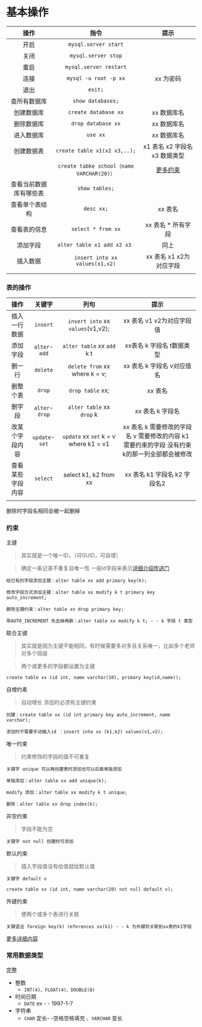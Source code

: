 # 基本操作

| 操作                   | 指令                                      | 提示                          |
| :-:                    | :-:                                       | :-:                           |
| 开启                   | `mysql.server start`                      |                               |
| 关闭                   | `mysql.server stop`                       |                               |
| 重启                   | `mysql.server restart`                    |                               |
| 连接                   | `mysql -u root -p xx`                     | xx 为密码                     |
| 退出                   | `exit;`                                   |                               |
| 查所有数据库           | `show databases;`                         |                               |
| 创建数据库             | `create database xx`                      | xx 数据库名                   |
| 删除数据库             | `drop database xx`                        | xx 数据库名                   |
| 进入数据库             | `use xx`                                  | xx 数据库名                   |
| 创建数据表             | `create table x1(x2 x3,..);`              | x1 表名 x2 字段名 x3 数据类型 |
|                        | `create tabke school（name VARCHAR(20)）` | [更多约束](#约束)             |
| 查看当前数据库有哪些表 | `show tables;`                            |                               |
| 查看单个表结构         | `desc xx;`                                | xx 表名                       |
| 查看表的信息           | `select * from xx`                        | xx 表名 * 所有字段            |
| 添加字段               | `alter table x1 add x2 x3 `               | 同上                          |
| 插入数据               | `insert into xx values(x1,x2)`            | xx 表名 x1 x2为对应字段       |
|                        |                                           |                               |


### 表的操作
| 操作             | 关键字         | 列句                                  | 提示                                                                                          |
| :-:              | :-:            | :-:                                   | :-:                                                                                           |
| 插入一行数据     | `insert`       | `insert into` xx `values`(v1,v2);     | xx 表名 v1 v2为对应字段值                                                                     |
| 添加字段         | `alter`-`add`  | `alter table` xx `add` k t            | xx表名 k 字段名 t数据类型                                                                     |
| 删一行           | `delete`       | `delete from` xx where k = v;         | xx 表名 k 字段名 v对应值名                                                                    |
| 删整个表         | `drop`         | `drop table` xx;                      | xx 表名                                                                                       |
| 删字段           | `alter`-`drop` | `alter table` xx `drop` k             | xx 表名 k 字段名                                                                              |
| 改某个字段内容   | `update`-`set` | `update` xx `set` k = v where k1 = v1 | xx 表名 k 需要修改的字段名 v 需要修改的内容 k1 需要约束的字段 没有约束k的那一列全部都会被修改 |
| 查看某些字段内容 | `select`       | select k1, k2 from xx                 | xx 表名 k1 字段名 k2 字段名2                                                                  |
|                  |                |                                       |                                                                                               |

删除时字段名相同会被一起删掉


### 约束 
主键

> 其实就是一个唯一ID，（可GUID，可自增）

> 确定一条记录不重复且唯一性 一般id字段来表示[详细介绍传送门](https://www.liaoxuefeng.com/wiki/1177760294764384/1218728391867808)

    给已有的字段添加主键：alter table xx add primary key(k);
    
    修改字段方式添加主键：alter table xx modify k t primary key auto_increment;
    
    删除主键约束：alter table xx drop primary key;
    
    带AUTO_INCREMENT 先去掉再删：alter table xx modify k t; - - k 字段 t 类型
	
联合主键

> 其实就是因为主键不能相同，有时候需要多对多且关系唯一，比如多个老师对多个班级

> 两个或更多的字段都设置为主键

    create table xx (id int, name varchar(10), primary key(id,name));

自增约素
> 自动增长 添加时必须有主键约束
    
    创建：create table xx (id int primary key auto_increment, name varchar); 
    
    添加时不需要手动输入id ：insert into xx (k1,k2) values(v1,v2); 

唯一约束
> 约束修饰的字段的值不可重复
    
    关键字 unique 可以再创建表时添加也可以后面单独添加
    
    单独添加：alter table xx add unique(k);
    
    modify 添加：alter table xx modify k t unique;
    
    删除：alter table xx drop index(k);
    
非空约束
> 字段不能为空

    关键字 not null 创建时可添加
    
默认约束
> 插入字段值没有给值就给默认值
    
    关键字 default v 
    
    create table xx (id int, name varchar(20) not null default v);

外键约束
> 使两个或多个表进行关联
    
    关键语法 foreign key(k) references xx(k1) - - k 为外键将关联到xx表的k1字段 
[更多详细内容](https://www.liaoxuefeng.com/wiki/1177760294764384/1218728424164736) 

### 常用数据类型 
[完整](https://www.runoob.com/mysql/mysql-data-types.html)

+ 整数
    + `INT(4)、FLOAT(4)、DOUBLE(8)`
+ 时间日期
    + `DATE` ex - - 1997-1-7
+ 字符串
    + `CHAR` 定长- -空格空格填充 、`VARCHAR` 变长 
